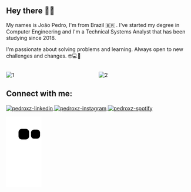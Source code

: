## Hey there ✌🏻

My names is João Pedro, I'm from Brazil :brazil: . I've started my degree in Computer Engineering and I'm a Technical Systems Analyst that has been studying since 2018.  

I'm passionate about solving problems and learning. Always open to new challenges and changes. :nerd_face::computer::guitar:		
##
<div style="display:flex; flex-direction: row; align-items: center; justify-content: space-around">
   <img width="380px" align="left" alt="1" src="https://github-readme-stats.vercel.app/api?username=Pedroxzz&show_icons=true&theme=dracula&count_private=true" />
  <img width="380px" align="left" alt="2" src="https://github-readme-stats.vercel.app/api/top-langs/?username=Pedroxzz&count_private=true&langs_count=4&layout=compact&theme=dracula&hide=html,tsql,css,plpgsql,objective-c" />
</div>

## Connect with me:
<a href="https://www.linkedin.com/in/joaopedro2117/" target="_blank">
<img align="center" alt="pedroxz-linkedin" height="30" width="40" src="https://cdn.jsdelivr.net/npm/simple-icons@5.2.0/icons/linkedin.svg" style="max-width:100%;">
</a>
<a href="https://www.instagram.com/joao_pedroxz/?hl=pt-br" target="_blank">
<img align="center" alt="pedroxz-instagram" height="30" width="40" src="https://cdn.jsdelivr.net/npm/simple-icons@5.2.0/icons/instagram.svg" style="max-width:100%;">
</a>
<a href="https://open.spotify.com/playlist/0WapGRUqu1BGRpTmcNzxK6?si=afab21aeedeb4688" target="_blank">
<img align="center" alt="pedroxz-spotify" height="30" width="40" src="https://cdn.jsdelivr.net/npm/simple-icons@5.2.0/icons/spotify.svg" style="max-width:100%;">
</a>



![Snake animation](https://github.com/rafaballerini/rafaballerini/blob/output/github-contribution-grid-snake.svg)
